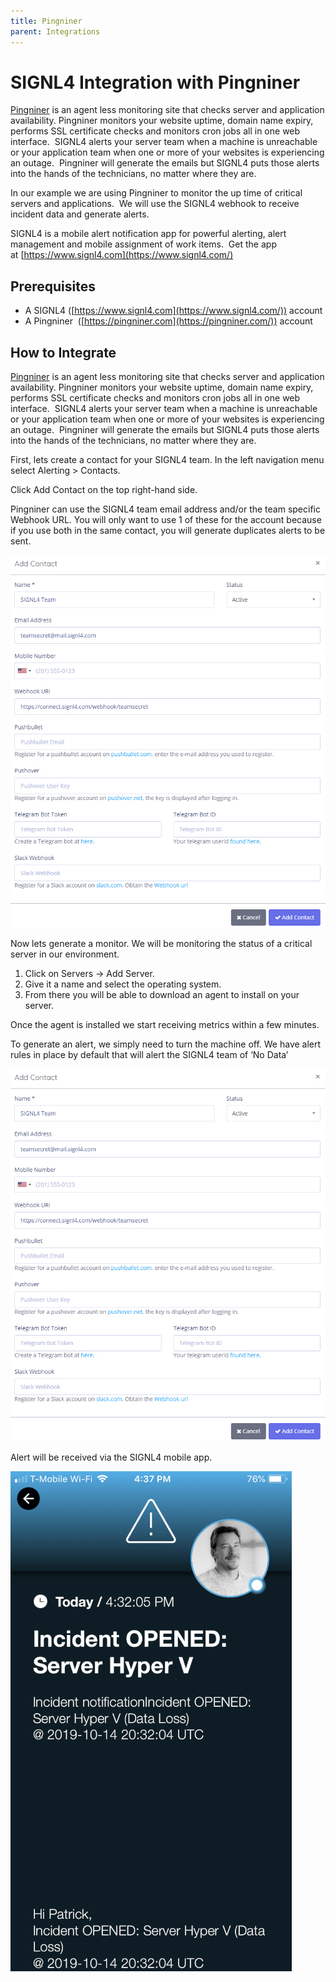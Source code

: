 ```yaml
---
title: Pingniner
parent: Integrations
---
```


# SIGNL4 Integration with Pingniner

[Pingniner](https://pingniner.com/) is an agent less monitoring site that checks server and application availability. Pingniner monitors your website uptime, domain name expiry, performs SSL certificate checks and monitors cron jobs all in one web interface.  SIGNL4 alerts your server team when a machine is unreachable or your application team when one or more of your websites is experiencing an outage.  Pingniner will generate the emails but SIGNL4 puts those alerts into the hands of the technicians, no matter where they are.

In our example we are using Pingniner to monitor the up time of critical servers and applications.  We will use the SIGNL4 webhook to receive incident data and generate alerts.

SIGNL4 is a mobile alert notification app for powerful alerting, alert management and mobile assignment of work items.  Get the app at [https://www.signl4.com](https://www.signl4.com/)

## Prerequisites

- A SIGNL4 ([https://www.signl4.com](https://www.signl4.com/)) account
- A Pingniner  ([https://pingniner.com](https://pingniner.com/)) account

## How to Integrate

[Pingniner](https://pingniner.com/) is an agent less monitoring site that checks server and application availability. Pingniner monitors your website uptime, domain name expiry, performs SSL certificate checks and monitors cron jobs all in one web interface.  SIGNL4 alerts your server team when a machine is unreachable or your application team when one or more of your websites is experiencing an outage.  Pingniner will generate the emails but SIGNL4 puts those alerts into the hands of the technicians, no matter where they are.

First, lets create a contact for your SIGNL4 team. In the left navigation menu select Alerting > Contacts.

Click Add Contact on the top right-hand side.

Pingniner can use the SIGNL4 team email address and/or the team specific Webhook URL. You will only want to use 1 of these for the account because if you use both in the same contact, you will generate duplicates alerts to be sent.

![Pingniner Contact 1](pingniner-contact-1.png)

Now lets generate a monitor. We will be monitoring the status of a critical server in our environment.

1. Click on Servers -> Add Server.  
2. Give it a name and select the operating system.  
3. From there you will be able to download an agent to install on your server.

Once the agent is installed we start receiving metrics within a few minutes.

To generate an alert, we simply need to turn the machine off. We have alert rules in place by default that will alert the SIGNL4 team of ‘No Data’

![Pingniner Contact2](pingniner-contact-2.png)

Alert will be received via the SIGNL4 mobile app.

![Pingniner SIGNL4 Alert](pingniner-s4-alert.png)
